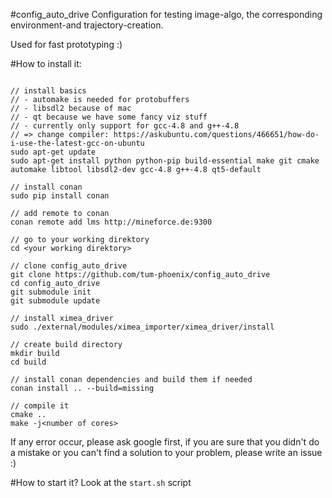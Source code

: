 #config_auto_drive
Configuration for testing image-algo, the corresponding environment-and trajectory-creation.

Used for fast prototyping :)
 
#How to install it:
```

// install basics
// - automake is needed for protobuffers
// - libsdl2 because of mac
// - qt because we have some fancy viz stuff
// - currently only support for gcc-4.8 and g++-4.8
// => change compiler: https://askubuntu.com/questions/466651/how-do-i-use-the-latest-gcc-on-ubuntu
sudo apt-get update
sudo apt-get install python python-pip build-essential make git cmake automake libtool libsdl2-dev gcc-4.8 g++-4.8 qt5-default

// install conan
sudo pip install conan

// add remote to conan
conan remote add lms http://mineforce.de:9300

// go to your working direktory
cd <your working direktory>

// clone config_auto_drive
git clone https://github.com/tum-phoenix/config_auto_drive
cd config_auto_drive
git submodule init
git submodule update

// install ximea_driver
sudo ./external/modules/ximea_importer/ximea_driver/install 

// create build directory
mkdir build
cd build

// install conan dependencies and build them if needed
conan install .. --build=missing

// compile it
cmake ..
make -j<number of cores>
```
If any error occur, please ask google first, if you are sure that you didn't do a mistake or you can't find a solution to your problem, please write an issue :)


#How to start it?
Look at the `start.sh` script
